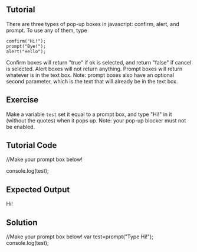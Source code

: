 Tutorial
--------
There are three types of pop-up boxes in javascript: confirm, alert, and prompt. To use any of them, type


    comfirm("Hi!");
    prompt("Bye!");
    alert("Hello");

Confirm boxes will return "true" if ok is selected, and return "false" if cancel is selected. Alert boxes will not return anything. Prompt boxes will return whatever is in the text box. Note: prompt boxes also have an optional second parameter, which is the text that will already be in the text box.

Exercise
--------
Make a variable ```test``` set it equal to a prompt box, and type "Hi!" in it (without the quotes) when it pops up. Note: your pop-up blocker must not be enabled.

Tutorial Code
-------------
//Make your prompt box below!

console.log(test);

Expected Output
---------------
Hi!

Solution
--------
//Make your prompt box below!
var test=prompt("Type Hi!");
console.log(test);
